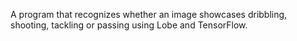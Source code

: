A program that recognizes whether an image showcases dribbling, shooting, tackling or passing using Lobe and TensorFlow.